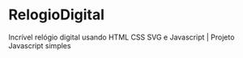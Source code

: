 # RelogioDigital
 Incrível relógio digital usando HTML CSS SVG e Javascript | Projeto Javascript simples
